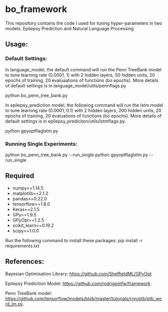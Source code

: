 # bo_framework


This repository contains the code I used for tuning hyper-parameters in two models.
Epilepsy Prediction and Natural Language Processing


## Usage:

### Default Settings:

In language_model, the default command will run the Penn TreeBank model to tune learning rate (0.0001, 1) with 2 hidden layers, 50 hidden units, 20 epochs of training, 20 evaluaations of functions (bo epochs). More details of default settings is in language_model/utils/pennflags.py

python bo_penn_tree_bank.py

In epilepsy_prediction model, the following command will run the lstm model to tune learning rate (0.0001, 0.1) with 2 hidden layers, 200 hidden units, 20 epochs of training, 20 evaluations of functions (bo epochs). More details of default settings is in epilepsy_prediciton/utils/lstmflags.py. 

python gpyoptflaglstm.py 

### Running Single Experiments:
python bo_penn_tree_bank.py --run_single
python gpyoptflaglstm.py --run_single


## Required
* numpy==1.14.5
* matplotlib==2.1.2
* pandas==0.22.0
* tensorflow==1.8.0
* Keras==2.1.5
* GPy==1.9.5
* GPyOpt==1.2.5
* scikit_learn==0.19.2
* scipy==1.0.0

Run the following command to install these packages:
pip install -r requirements.txt


## References:
Bayesian Optimisation Library:
https://github.com/SheffieldML/GPyOpt

Epilepsy Predicition Model: 
https://github.com/rodrigomfw/framework.

Penn TreeBank model: 
https://github.com/tensorflow/models/blob/master/tutorials/rnn/ptb/ptb_word_lm.py.





